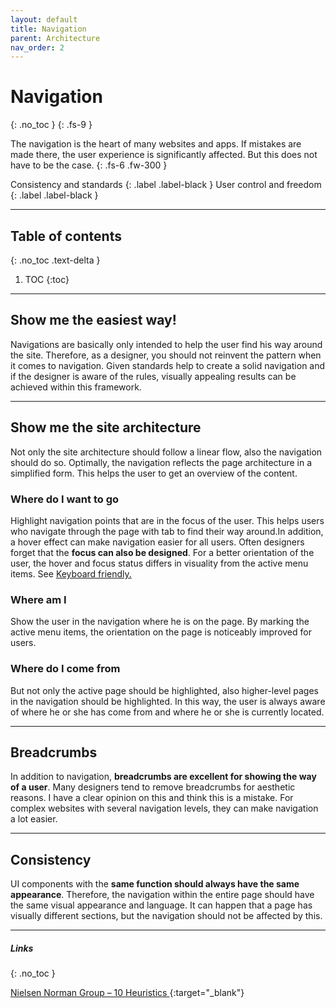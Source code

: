```yaml
---
layout: default
title: Navigation
parent: Architecture
nav_order: 2
---
```


# Navigation
{: .no_toc }
{: .fs-9 }

The navigation is the heart of many websites and apps. If mistakes are made there, the user experience is significantly affected. But this does not have to be the case.
{: .fs-6 .fw-300 }

Consistency and standards
{: .label .label-black }
User control and freedom
{: .label .label-black }

---

## Table of contents
{: .no_toc .text-delta }

1. TOC
{:toc}

---

## Show me the easiest way!

Navigations are basically only intended to help the user find his way around the site. Therefore, as a designer, you should not reinvent the pattern when it comes to navigation. Given standards help to create a solid navigation and if the designer is aware of the rules, visually appealing results can be achieved within this framework.

---

## Show me the site architecture

Not only the site architecture should follow a linear flow, also the navigation should do so. Optimally, the navigation reflects the page architecture in a simplified form. This helps the user to get an overview of the content.

### Where do I want to go
Highlight navigation points that are in the focus of the user. This helps users who navigate through the page with tab to find their way around.In addition, a hover effect can make navigation easier for all users. Often designers forget that the **focus can also be designed**. For a better orientation of the user, the hover and focus status differs in visuality from the active menu items. See <a href="/Accessibility-Designer-Guide/02-Architecture/04-keyboard%20friendly/"> Keyboard friendly.</a>

### Where am I
Show the user in the navigation where he is on the page. By marking the active menu items, the orientation on the page is noticeably improved for users.

### Where do I come from
But not only the active page should be highlighted, also higher-level pages in the navigation should be highlighted. In this way, the user is always aware of where he or she has come from and where he or she is currently located.

---

## Breadcrumbs
In addition to navigation, **breadcrumbs are excellent for showing the way of a user**. Many designers tend to remove breadcrumbs for aesthetic reasons. I have a clear opinion on this and think this is a mistake. For complex websites with several navigation levels, they can make navigation a lot easier.


---

## Consistency
UI components with the **same function should always have the same appearance**. Therefore, the navigation within the entire page should have the same visual appearance and language. It can happen that a page has visually different sections, but the navigation should not be affected by this.

---


##### Links
{: .no_toc }

[Nielsen Norman Group – 10 Heuristics ](https://www.nngroup.com/articles/ten-usability-heuristics/ "NNgroup's Homepage"){:target="_blank"}
